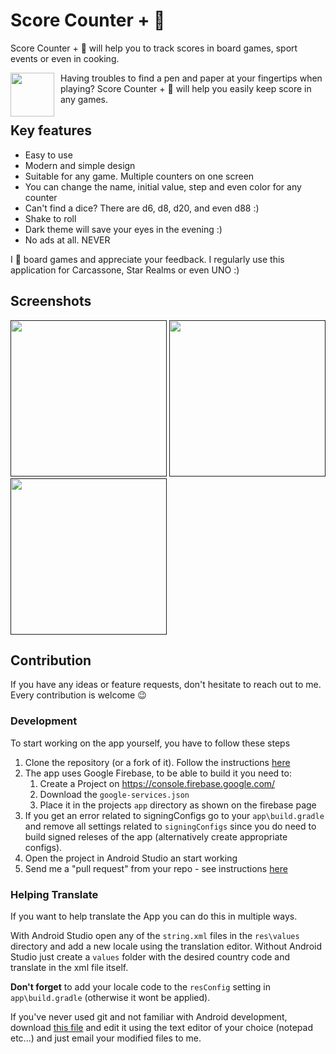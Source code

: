 # Score Counter + 🎲

Score Counter + 🎲 will help you to track scores in board games, sport events or even in cooking.

[<img src="https://upload.wikimedia.org/wikipedia/commons/thumb/c/cd/Get_it_on_Google_play.svg/500px-Get_it_on_Google_play.svg.png" style="float: left; padding-right: 10px;" height="70">](https://play.google.com/store/apps/details?id=ua.napps.scorekeeper)

Having troubles to find a pen and paper at your fingertips when playing? Score Counter + 🎲 will help you easily keep score in any games.

## Key features
* Easy to use
* Modern and simple design
* Suitable for any game. Multiple counters on one screen
* You can change the name, initial value, step and even color for any counter
* Can't find a dice? There are d6, d8, d20, and even d88 :)
* Shake to roll
* Dark theme will save your eyes in the evening :)
* No ads at all. NEVER

I 🖤 board games and appreciate your feedback. I regularly use this application for Carcassone, Star Realms or even UNO :)

## Screenshots
[<img src="https://lh3.googleusercontent.com/sP04i1HuOFsjz-fstQh-2ZD_admLQZcqoeQfV0CDjUKbzx6HfosxxXcD8vNUCQffxw=s0" width=250>]()
[<img src="https://lh3.googleusercontent.com/g4yJZHDimvB1DWzNnTzpU2E8DxgLfaNeFct9DucvWxZ-iypYg7aMG6r5bfm4khBBmy6C=s0" width=250>]()
[<img src="https://lh3.googleusercontent.com/nEdxwJLKelY22x_VM6ahYE7QZ1X1Ld0faLhjBFR586Wpr-v6EoWj1See2uldOD3dnvQ_=s0" width=250>]()

## Contribution
If you have any ideas or feature requests, don't hesitate to reach out to me. Every contribution is welcome 😉

### Development

To start working on the app yourself, you have to follow these steps

1. Clone the repository (or a fork of it). Follow the instructions [here](http://help.github.com/fork-a-repo/)
2. The app uses Google Firebase, to be able to build it you need to:
   1. Create a Project on https://console.firebase.google.com/ 
   2. Download the `google-services.json`
   3. Place it in the projects `app` directory as shown on the firebase page
3. If you get an error related to signingConfigs go to your `app\build.gradle` and remove all settings related to `signingConfigs` since you do need to build signed releses of the app (alternatively create appropriate configs).
4. Open the project in Android Studio an start working
5. Send me a "pull request" from your repo - see instructions [here](https://help.github.com/articles/creating-a-pull-request-from-a-fork/)

### Helping Translate

If you want to help translate the App you can do this in multiple ways.

With Android Studio open any of the `string.xml` files in the `res\values` directory and add a new locale using the translation editor. Without Android Studio just create a `values` folder with the desired country code and translate in the xml file itself.

**Don't forget** to add your locale code to the `resConfig` setting in `app\build.gradle` (otherwise it wont be applied).

If you've never used git and not familiar with Android development, download [this file](https://raw.githubusercontent.com/n-apps/ScoreCounter/master/app/src/main/res/values/strings.xml) and edit it using the text editor of your choice (notepad etc...) and just email your modified files to me.
